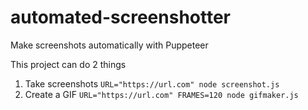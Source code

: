 # automated-screenshotter
Make screenshots automatically with Puppeteer

This project can do 2 things
1. Take screenshots `URL="https://url.com" node screenshot.js`
2. Create a GIF `URL="https://url.com" FRAMES=120 node gifmaker.js`
